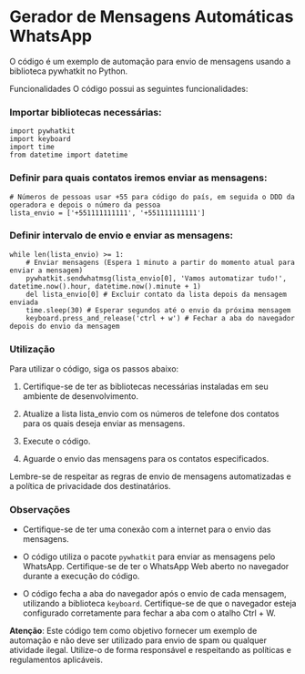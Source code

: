 
# Gerador de Mensagens Automáticas WhatsApp

 O código é um exemplo de automação para envio de mensagens usando a biblioteca pywhatkit no Python.

Funcionalidades
O código possui as seguintes funcionalidades:

### Importar bibliotecas necessárias:

```
import pywhatkit
import keyboard
import time
from datetime import datetime
```


### Definir para quais contatos iremos enviar as mensagens:
```
# Números de pessoas usar +55 para código do país, em seguida o DDD da operadora e depois o número da pessoa
lista_envio = ['+551111111111', '+551111111111']
```

### Definir intervalo de envio e enviar as mensagens:

```
while len(lista_envio) >= 1:
    # Enviar mensagens (Espera 1 minuto a partir do momento atual para enviar a mensagem)
    pywhatkit.sendwhatmsg(lista_envio[0], 'Vamos automatizar tudo!', datetime.now().hour, datetime.now().minute + 1)
    del lista_envio[0] # Excluir contato da lista depois da mensagem enviada
    time.sleep(30) # Esperar segundos até o envio da próxima mensagem
    keyboard.press_and_release('ctrl + w') # Fechar a aba do navegador depois do envio da mensagem
```   
### Utilização

Para utilizar o código, siga os passos abaixo:

1. Certifique-se de ter as bibliotecas necessárias instaladas em seu ambiente de desenvolvimento.

2. Atualize a lista lista_envio com os números de telefone dos contatos para os quais deseja enviar as mensagens.

3. Execute o código.
4. Aguarde o envio das mensagens para os contatos especificados.

Lembre-se de respeitar as regras de envio de mensagens automatizadas e a política de privacidade dos destinatários.

### Observações
* Certifique-se de ter uma conexão com a internet para o envio das mensagens.

* O código utiliza o pacote `pywhatkit` para enviar as mensagens pelo WhatsApp. Certifique-se de ter o WhatsApp Web aberto no navegador durante a execução do código.

* O código fecha a aba do navegador após o envio de cada mensagem, utilizando a biblioteca `keyboard`. Certifique-se de que o navegador esteja configurado corretamente para fechar a aba com o atalho Ctrl + W.

**Atenção**: Este código tem como objetivo fornecer um exemplo de automação e não deve ser utilizado para envio de spam ou qualquer atividade ilegal. Utilize-o de forma responsável e respeitando as políticas e regulamentos aplicáveis.
